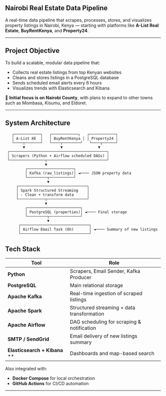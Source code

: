 ## Nairobi Real Estate Data Pipeline

A real-time data pipeline that scrapes, processes, stores, and visualizes property listings in Nairobi, Kenya — starting with platforms like **A-List Real Estate**, **BuyRentKenya**, and **Property24**.

---

##  Project Objective

To build a scalable, modular data pipeline that:
- Collects real estate listings from top Kenyan websites
- Cleans and stores listings in a PostgreSQL database
- Sends scheduled email alerts every 6 hours
- Visualizes trends with Elasticsearch and Kibana

📍 **Initial focus is on Nairobi County**, with plans to expand to other towns such as Mombasa, Kisumu, and Eldoret.

---

##  System Architecture

```plaintext
   ┌────────────┐   ┌────────────┐   ┌────────────┐
   │ A-List KE  │   │ BuyRentKenya │ │ Property24 │
   └────┬───────┘   └────┬────────┘   └────┬──────┘
        ▼                ▼                ▼
 ┌────────────────────────────────────────────┐
 │ Scrapers (Python + Airflow scheduled DAGs) │
 └────────────────┬───────────────────────────┘
                  ▼
         ┌─────────────────────┐
         │ Kafka (raw_listings)│ ◄──── JSON property data
         └─────────┬───────────┘
                   ▼
     ┌───────────────────────────────┐
     │ Spark Structured Streaming    │
     │ - Clean + transform data      │
     └────────────┬──────────────────┘
                  ▼
         ┌────────────────────────┐
         │ PostgreSQL (properties)│ ◄──── Final storage
         └─────────┬──────────────┘
                   ▼
      ┌───────────────────────────────┐
      │ Airflow Email Task (6h)       │ ◄──── Summary of new listings
      └───────────────────────────────┘
```


##  Tech Stack

| Tool        | Role                                      |
|-------------|-------------------------------------------|
| **Python**           | Scrapers, Email Sender, Kafka Producer       |
|  **PostgreSQL**       | Main relational storage                     |
|  **Apache Kafka**     | Real-time ingestion of scraped listings     |
|  **Apache Spark**      | Structured streaming + data transformation |
|  **Apache Airflow**    | DAG scheduling for scraping & notification  |
|  **SMTP / SendGrid**   | Email delivery of new listings summary      |
|  **Elasticsearch + Kibana** ** | Dashboards and map-based search |

Also integrated with:
-  **Docker Compose** for local orchestration
-  **GitHub Actions** for CI/CD automation

---

